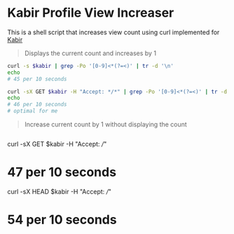 # Kabir Profile View Increaser

This is a shell script that increases view count using curl implemented for [Kabir](https://github.com/kabirdeula)

> Displays the current count and increases by 1

```bash
curl -s $kabir | grep -Po '[0-9]<*(?=<)' | tr -d '\n'
echo
# 45 per 10 seconds

curl -sX GET $kabir -H "Accept: */*" | grep -Po '[0-9]<*(?=<)' | tr -d '\n'
echo
# 46 per 10 seconds
# optimal for me
```
> Increase current count by 1 without displaying the count


>```bash
curl -sX GET $kabir -H "Accept: */*"
# 47 per 10 seconds

curl -sX HEAD $kabir -H "Accept: */*"
# 54 per 10 seconds
```
